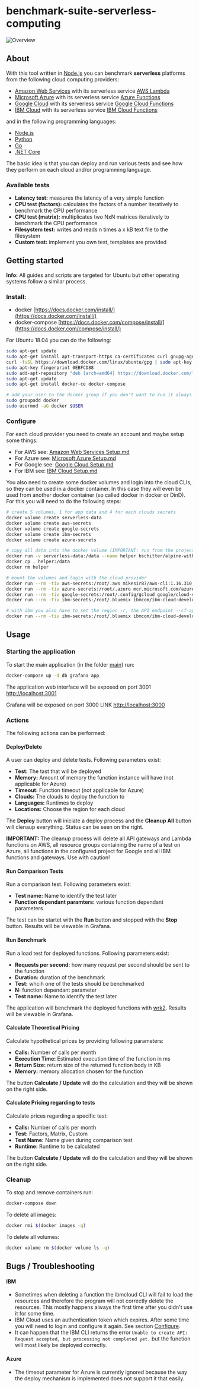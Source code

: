 # benchmark-suite-serverless-computing

![Overview](images/main_app.png)

## About

With this tool written in [Node.js](https://nodejs.org/) you can benchmark **serverless** platforms from the following cloud computing providers:

  - [Amazon Web Services](https://aws.amazon.com/) with its serverless service [AWS Lambda](https://aws.amazon.com/lambda/features/)
  - [Microsoft Azure](https://azure.microsoft.com/) with its serverless service [Azure Functions](https://azure.microsoft.com/en-us/services/functions/)
  - [Google Cloud](https://cloud.google.com/) with its serverless service [Google Cloud Functions](https://cloud.google.com/functions/)
  - [IBM Cloud](https://www.ibm.com/cloud/) with its serverless service [IBM Cloud Functions](https://www.ibm.com/cloud/functions)

and in the following programming languages:

  - [Node.js](https://nodejs.org/)
  - [Python](https://www.python.org/)
  - [Go](https://golang.org/)
  - [.NET Core](https://dotnet.microsoft.com/)

The basic idea is that you can deploy and run various tests and see how they perform on each cloud and/or programming language.

### Available tests

  - **Latency test:** measures the latency of a very simple function
  - **CPU test (factors):** calculates the factors of a number iteratively to benchmark the CPU performance
  - **CPU test (matrix):** multiplicates two NxN matrices iteratively to benchmark the CPU performance
  - **Filesystem test:** writes and reads n times a x kB text file to the filesystem
  - **Custom test:** implement you own test, templates are provided

## Getting started

**Info:** All guides and scripts are targeted for Ubuntu but other operating systems follow a similar process.

### Install:

- docker [https://docs.docker.com/install/](https://docs.docker.com/install/)
- docker-compose [https://docs.docker.com/compose/install/](https://docs.docker.com/compose/install/)

For Ubuntu 18.04 you can do the following:

```bash
sudo apt-get update
sudo apt-get install apt-transport-https ca-certificates curl gnupg-agent software-properties-common
curl -fsSL https://download.docker.com/linux/ubuntu/gpg | sudo apt-key add -
sudo apt-key fingerprint 0EBFCD88
sudo add-apt-repository "deb [arch=amd64] https://download.docker.com/linux/ubuntu bionic stable"
sudo apt-get update
sudo apt-get install docker-ce docker-compose

# add your user to the docker group if you don't want to run it always with sudo (requires logout and login)
sudo groupadd docker
sudo usermod -aG docker $USER
```

### Configure

For each cloud provider you need to create an account and maybe setup some things:

  - For AWS see: [Amazon Web Services Setup.md](aws/Amazon%20Web%20Services%20Setup.md)
  - For Azure see: [Microsoft Azure Setup.md](azure/Microsoft%20Azure%20Setup.md)
  - For Google see: [Google Cloud Setup.md](google/Google%20Cloud%20Setup.md)
  - For IBM see: [IBM Cloud Setup.md](ibm/IBM%20Cloud%20Setup.md)

You also need to create some docker volumes and login into the cloud CLIs, so they can be used in a docker container.
In this case they will even be used from another docker container (so called docker in docker or DinD).
For this you will need to do the following steps:

```bash
# create 5 volumes, 1 for app data and 4 for each clouds secrets
docker volume create serverless-data
docker volume create aws-secrets
docker volume create google-secrets
docker volume create ibm-secrets
docker volume create azure-secrets

# copy all data into the docker volume (IMPORTANT: run from the project root directory!)
docker run -v serverless-data:/data --name helper bschitter/alpine-with-zip:0.1
docker cp . helper:/data
docker rm helper

# mount the volumes and login with the cloud provider
docker run --rm -tiv aws-secrets:/root/.aws mikesir87/aws-cli:1.16.310 aws configure
docker run --rm -tiv azure-secrets:/root/.azure mcr.microsoft.com/azure-cli:2.0.78 az login
docker run --rm -tiv google-secrets:/root/.config/gcloud google/cloud-sdk:274.0.1-alpine gcloud init
docker run --rm -tiv ibm-secrets:/root/.bluemix ibmcom/ibm-cloud-developer-tools-amd64:0.20.0 ibmcloud login

# with ibm you also have to set the region -r, the API endpoint --cf-api, the organization -o and the space -s
docker run --rm -tiv ibm-secrets:/root/.bluemix ibmcom/ibm-cloud-developer-tools-amd64:0.20.0 ibmcloud target -r <YOUR_REGION> --cf-api https://api.<YOUR_REGION>.cf.cloud.ibm.com -o <YOUR_ORGANIZATION> -s <YOUR_SPACE>
```

## Usage

### Starting the application

To start the main application (in the folder [main](main/)) run:

```bash
docker-compose up -d db grafana app
```

The application web interface will be exposed on port 3001 [http://localhost:3001](http://localhost:3001)

Grafana will be exposed on port 3000 LINK [http://localhost:3000](http://localhost:3000)

### Actions

The following actions can be performed:

#### Deploy/Delete

A user can deploy and delete tests. Following parameters exist:

 - **Test:** The tast that will be deployed
 - **Memory:** Amount of memory the function instance will have (not applicable for Azure)
 - **Timeout:** Function timeout (not applicable for Azure)
 - **Clouds:** The clouds to deploy the function to
 - **Languages:** Runtimes to deploy
 - **Locations:** Choose the region for each cloud

The **Deploy** button will iniciate a deploy process and the **Cleanup All** button will clenaup everything.
Status can be seen on the right.

 **IMPORTANT:** The cleanup process will delete all API gateways and Lambda functions on AWS, all resource groups containing the name of a test on Azure, all functions in the configured project for Google and all IBM functions and gateways. Use with caution!

#### Run Comparison Tests

Run a comparison test. Following parameters exist:

 - **Test name:** Name to identify the test later
 - **Function dependant paramters:** various function dependant parameters

The test can be startet with the **Run** button and stopped with the **Stop** button.
Results will be viewable in Grafana.

#### Run Benchmark

Run a load test for deployed functions. Following parameters exist:

 - **Requests per second:** how many request per second should be sent to the function
 - **Duration:** duration of the benchmark
 - **Test:** whcih one of the tests should be benchmarked
 - **N:** function dependant parameter
 - **Test name:** Name to identify the test later

The application will benchmark the deployed functions with [wrk2](https://github.com/giltene/wrk2).
Results will be viewable in Grafana.

#### Calculate Theoretical Pricing

Calculate hypothetical prices by providing following parameters:

 - **Calls:** Number of calls per month
 - **Execution Time:** Estimated execution time of the function in ms
 - **Return Size:** return size of the returned function body in KB
 - **Memory:** memory allocation chosen for the function

The button **Calculate / Update** will do the calculation and they will be shown on the right side.

#### Calculate Pricing regarding to tests

Calculate prices regarding a specific test:

 - **Calls:** Number of calls per month
 - **Test:** Factors, Matrix, Custom
 - **Test Name:** Name given during comparison test
 - **Runtime:** Runtime to be calculated

The button **Calculate / Update** will do the calculation and they will be shown on the right side.

### Cleanup

To stop and remove containers run:

```bash
docker-compose down
```

To delete all images:

```bash
docker rmi $(docker images -q)
```

To delete all volumes:

```bash
docker volume rm $(docker volume ls -q)
```

## Bugs / Troubleshooting

#### IBM

- Sometimes when deleting a function the ibmcloud CLI will fail to load the resources and therefore the program will not correctly delete the resources. This mostly happens always the first time after you didn't use it for some time.
- IBM Cloud uses an authentication token which expires. After some time you will need to login and configure it again. See section [Configure](#configure).
- It can happen that the IBM CLI returns the error `Unable to create API: Request accepted, but processing not completed yet.` but the function will most likely be deployed correctly.

#### Azure

 - The timeout parameter for Azure is currently ignored because the way the deploy mechanism is implemented does not support it that easily.
